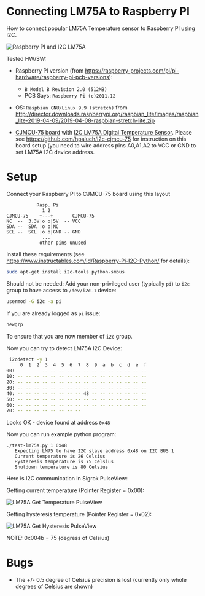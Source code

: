 # Connecting LM75A to Raspberry PI

How to connect popular LM75A Temperature sensor to
Raspberry PI using I2C.


![Raspberry PI and I2C LM75A](https://github.com/hpaluch/pi-lm75a/blob/master/assets/pi-lm75a.jpg?raw=true) 

Tested HW/SW:

* Raspberry PI version (from https://raspberry-projects.com/pi/pi-hardware/raspberry-pi-pcb-versions):
  - `B Model B Revision 2.0 (512MB)`
  - PCB Says: `Raspberry Pi (c)2011.12`

* OS: `Raspbian GNU/Linux 9.9 (stretch)`
  from http://director.downloads.raspberrypi.org/raspbian_lite/images/raspbian_lite-2019-04-09/2019-04-08-raspbian-stretch-lite.zip

* [CJMCU-75 board][CJMCU-75] with [I2C LM75A Digital Temperature Sensor][LM75A].
  Please see https://github.com/hpaluch/i2c-cjmcu-75 for instruction on this board setup (you need to wire address pins A0,A1,A2 to VCC or GND to set
  LM75A I2C device address.

# Setup


Connect your Raspberry PI to CJMCU-75 board using this layout

```
           Rasp. Pi
             1 2
CJMCU-75    +---+       CJMCU-75
NC  --  3.3V|o o|5V  -- VCC
SDA --  SDA |o o|NC
SCL --  SCL |o o|GND -- GND
             ...
            other pins unused
```

Install these requirements (see https://www.instructables.com/id/Raspberry-Pi-I2C-Python/ for details):

```bash
sudo apt-get install i2c-tools python-smbus
```


Should not be needed: Add your non-privileged
user (typically `pi`) to `i2c` group
to have access to `/dev/i2c-1` device:

```bash
usermod -G i2c -a pi
```

If you are already logged as `pi` issue:
```bash
newgrp
```
To ensure that you are now member of `i2c` group.

Now you can try to detect LM75A I2C Device:
```bash
 i2cdetect -y 1
     0  1  2  3  4  5  6  7  8  9  a  b  c  d  e  f
00:          -- -- -- -- -- -- -- -- -- -- -- -- --
10: -- -- -- -- -- -- -- -- -- -- -- -- -- -- -- --
20: -- -- -- -- -- -- -- -- -- -- -- -- -- -- -- --
30: -- -- -- -- -- -- -- -- -- -- -- -- -- -- -- --
40: -- -- -- -- -- -- -- -- 48 -- -- -- -- -- -- --
50: -- -- -- -- -- -- -- -- -- -- -- -- -- -- -- --
60: -- -- -- -- -- -- -- -- -- -- -- -- -- -- -- --
70: -- -- -- -- -- -- -- --
```

Looks OK - device found at address `0x48`

Now you can run example python program:
```
./test-lm75a.py 1 0x48
   Expecting LM75 to have I2C slave address 0x48 on I2C BUS 1
   Current temperature is 26 Celsius
   Hysteresis temperature is 75 Celsius
   Shutdown temperature is 80 Celsius
```

Here is I2C communication in Sigrok PulseView:

Getting current temperature (Pointer Register = 0x00):

![LM75A Get Temperature PulseView](https://github.com/hpaluch/pi-lm75a/blob/master/assets/lm75a-raspberry-get-temp.png?raw=true) 

Getting hysteresis temperature (Pointer Register = 0x02):

![LM75A Get Hysteresis PulseView](https://github.com/hpaluch/pi-lm75a/blob/master/assets/lm75a-raspberry-get-hysteresis.png?raw=true) 

NOTE: 0x004b = 75 (degress of Celsius)

# Bugs

* The +/- 0.5 degree of Celsius precision is lost (currently
only whole degrees of Celsius are shown)


[LM75A]: http://www.ti.com/lit/ds/symlink/lm75a.pdf
[CJMCU-75]: https://www.amazon.de/gp/product/B01FQWN79W/

